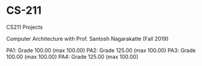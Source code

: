 # CS-211
CS211 Projects

Computer Architecture with Prof. Santosh Nagarakatte (Fall 2019)

PA1: Grade	100.00 (max 100.00)
PA2: Grade	125.00 (max 100.00)
PA3: Grade	100.00 (max 100.00)
PA4: Grade	125.00 (max 100.00)
